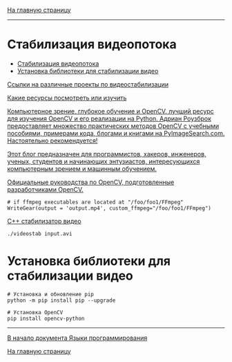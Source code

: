 [На главную страницу](../README.md)

---

# Стабилизация видеопотока

- [Стабилизация видеопотока](#стабилизация-видеопотока)
- [Установка библиотеки для стабилизации видео](#установка-библиотеки-для-стабилизации-видео)

[Ссылки на различные проекты по видеостабилизации](https://github.com/topics/video-stabilization)

[Какие ресурсы посмотреть или изучить](https://abhitronix.github.io/vidgear/latest/help/general_faqs/)

[Компьютерное зрение, глубокое обучение и OpenCV. лучший ресурс для изучения OpenCV и его реализации на Python. Адриан Роузброк предоставляет множество практических методов OpenCV с учебными пособиями, примерами кода, блогами и книгами на PyImageSearch.com. Настоятельно рекомендуется!](https://pyimagesearch.com/start-here/)

[Этот блог предназначен для программистов, хакеров, инженеров, ученых, студентов и начинающих энтузиастов, интересующихся компьютерным зрением и машинным обучением.](https://learnopencv.com/)

[Официальные руководства по OpenCV, подготовленные разработчиками OpenCV.](https://docs.opencv.org/4.x/d6/d00/tutorial_py_root.html)

```
# if ffmpeg executables are located at "/foo/foo1/FFmpeg"
WriteGear(output = 'output.mp4', custom_ffmpeg="/foo/foo1/FFmpeg")
```

[C++ стабилизатор видео](https://nghiaho.com/?p=2093)

```
./videostab input.avi
```

# Установка библиотеки для стабилизации видео

```
# Установка и обновление pip
python -m pip install pip --upgrade

# Установка OpenCV
pip install opencv-python
```

---

[В начало документа Языки программирования](#языки-программирования)

[На главную страницу](../README.md)